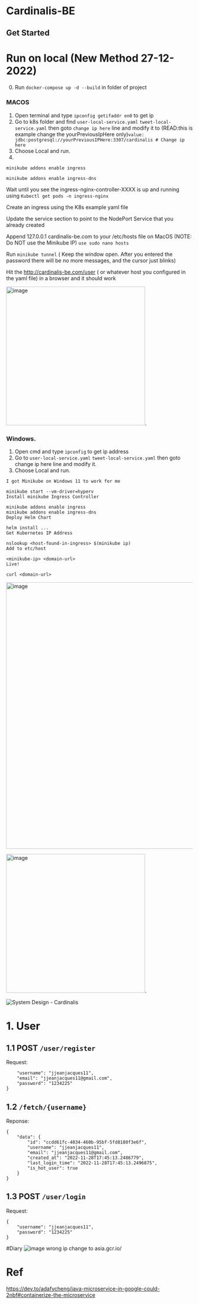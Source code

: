 # Cardinalis-BE
## Get Started

# Run on local (New Method 27-12-2022)      

 
0. Run ```docker-compose up -d --build``` in folder of project
### MACOS
1. Open terminal and type ```ipconfig getifaddr en0``` to get ip
2. Go to k8s folder and find ```user-local-service.yaml``` ```tweet-local-service.yaml``` then goto ```change ip here``` line and modify it to
(READ:this is example change the yourPreviousIpHere only)```value: jdbc:postgresql://yourPreviousIPHere:3307/cardinalis # Change ip here```
3. Choose Local and run.     
4.
```minikube addons enable ingress```

```minikube addons enable ingress-dns```

Wait until you see the ingress-nginx-controller-XXXX is up and running using ```Kubectl get pods -n ingress-nginx```

Create an ingress using the K8s example yaml file

Update the service section to point to the NodePort Service that you already created

Append 127.0.0.1 cardinalis-be.com to your /etc/hosts file on MacOS (NOTE: Do NOT use the Minikube IP) ```use sudo nano hosts```


Run ```minikube tunnel``` ( Keep the window open. After you entered the password there will be no more messages, and the cursor just blinks)

Hit the http://cardinalis-be.com/user ( or whatever host you configured in the yaml file) in a browser and it should work


<img width="375" alt="image" src="https://user-images.githubusercontent.com/67695658/209690474-d8188d1d-dbc1-41c7-b437-b1a47959670d.png">.  
### Windows.    
1. Open cmd and type ```ipconfig``` to get ip address    
2. Go to ```user-local-service.yaml``` ```tweet-local-service.yaml``` then goto change ip here line and modify it.  
3. Choose Local and run.     
```
I got Minikube on Windows 11 to work for me

minikube start --vm-driver=hyperv
Install minikube Ingress Controller

minikube addons enable ingress
minikube addons enable ingress-dns
Deploy Helm Chart

helm install ...
Get Kubernetes IP Address

nslookup <host-found-in-ingress> $(minikube ip)
Add to etc/host

<minikube-ip> <domain-url>
Live!

curl <domain-url>
```
<img width="720" alt="image" src="https://user-images.githubusercontent.com/67695658/209758185-01b7beeb-b4d3-4c49-a6f0-e44182bb72c1.png">

<img width="375" alt="image" src="https://user-images.githubusercontent.com/67695658/209690474-d8188d1d-dbc1-41c7-b437-b1a47959670d.png">.  




![System Design - Cardinalis](https://user-images.githubusercontent.com/67695658/204201001-31fae380-3132-4845-9307-07b08d4147d5.png)

# 1. User

## 1.1 POST ```/user/register```
Request:
```{
    "username": "jjeanjacques11",
    "email": "jjeanjacques11@gmail.com",
    "password": "1234225"
}
```

## 1.2 ```/fetch/{username}```

Reponse: 
```
{
    "data": {
        "id": "ccdd61fc-4034-460b-95bf-5fd8180f3e6f",
        "username": "jjeanjacques11",
        "email": "jjeanjacques11@gmail.com",
        "created_at": "2022-11-28T17:45:13.2486779",
        "last_login_time": "2022-11-28T17:45:13.2496875",
        "is_hot_user": true
    }
}
```
## 1.3 POST ```/user/login```
Request:
```
{
    "username": "jjeanjacques11",
    "password": "1234225"
}
```

#Diary
![image](https://user-images.githubusercontent.com/67695658/207519786-3c1d9086-4bd7-45e2-9992-fe383979e736.png)
wrong ip change to asia.gcr.io/

# Ref
https://dev.to/adafycheng/java-microservice-in-google-could-2nbf#containerize-the-microservice

